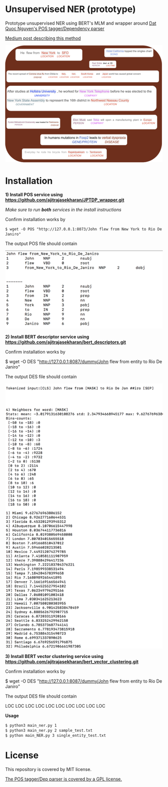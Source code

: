 # Unsupervised NER (prototype)
Prototype unsupervised NER using BERT's MLM and wrapper around [Dat Quoc Nguyen's POS tagger/Dependency parser](https://github.com/datquocnguyen/jPTDP)


[Medium post describing this method](https://towardsdatascience.com/unsupervised-ner-using-bert-2d7af5f90b8a)

![Image from Medium post on unsupervised NER ](NER.png)


# Installation 

**1) Install POS service using https://github.com/ajitrajasekharan/JPTDP_wrapper.git**

*Make sure to run **both** services in the install instructions*

Confirm installation works by 

    $ wget -O POS "http://127.0.0.1:8073/John flew from New York to Rio De Janiro"
    
   The output POS file should contain
  
  ![The output POS file should contain ](POS.png)
  
 
 **2) Install BERT descriptor service using https://github.com/ajitrajasekharan/bert_descriptors.git**
 
 Confirm installation works by 
 
   $ wget -O DES "http://127.0.0.1:8087/dummy/John flew from entity to Rio De Janiro"
   
   The output DES file should contain
   
 ![The output POS file should contain ](DES.png)
 
 


**3) Install BERT vector clustering service using https://github.com/ajitrajasekharan/bert_vector_clustering.git**
 
 Confirm installation works by 
 
  $ wget -O DES "http://127.0.0.1:8087/dummy/John flew from entity to Rio De Janiro"
  
   The output DES file should contain
   
   LOC LOC LOC LOC LOC LOC LOC LOC LOC LOC
  
  
 
 **Usage**
 
    $ python3 main_ner.py 1 
    $ python3 main_ner.py 2 sample_test.txt
    $ python main_NER.py 3 single_entity_test.txt
 
 
  

# License

This repository is covered by MIT license. 

[The POS tagger/Dep parser  is covered by a GPL license.](https://github.com/datquocnguyen/jPTDP/blob/master/License.txt)
